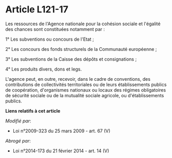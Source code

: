 # Article L121-17

Les ressources de l'Agence nationale pour la cohésion sociale et l'égalité des chances sont constituées notamment par : 

1° Les subventions ou concours de l'Etat ; 

2° Les concours des fonds structurels de la Communauté européenne ; 

3° Les subventions de la Caisse des dépôts et consignations ; 

4° Les produits divers, dons et legs. 

L'agence peut, en outre, recevoir, dans le cadre de conventions, des contributions de collectivités territoriales ou de leurs
établissements publics de coopération, d'organismes nationaux ou locaux des régimes obligatoires de sécurité sociale ou de la
mutualité sociale agricole, ou d'établissements publics.

**Liens relatifs à cet article**

_Modifié par_:

  - Loi n°2009-323 du 25 mars 2009 - art. 67 (V)

_Abrogé par_:

  - Loi n°2014-173 du 21 février 2014 - art. 14 (V)
